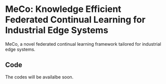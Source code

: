 # MeCo: Knowledge Efficient Federated Continual Learning for Industrial Edge Systems
MeCo, a novel federated continual learning framework tailored for industrial edge systems.

## Code
The codes will be availalbe soon.
